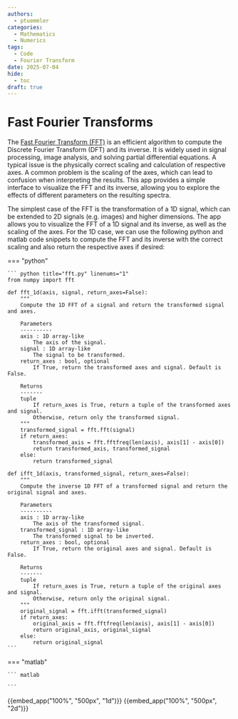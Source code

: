 ```yaml
---
authors:
  - ptuemmler
categories:
  - Mathematics
  - Numerics
tags:
  - Code
  - Fourier Transform
date: 2025-07-04
hide:
  - toc
draft: true
---
```

# Fast Fourier Transforms 

The [Fast Fourier Transform (FFT)](https://en.wikipedia.org/wiki/Fast_Fourier_transform) is an efficient algorithm to compute the Discrete Fourier Transform (DFT) and its inverse. It is widely used in signal processing, image analysis, and solving partial differential equations. A typical issue is the physically correct scaling and calculation of respective axes.
A common problem is the scaling of the axes, which can lead to confusion when interpreting the results. This app provides a simple interface to visualize the FFT and its inverse, allowing you to explore the effects of different parameters on the resulting spectra.
<!-- more -->
The simplest case of the FFT is the transformation of a 1D signal, which can be extended to 2D signals (e.g. images) and higher dimensions. The app allows you to visualize the FFT of a 1D signal and its inverse, as well as the scaling of the axes.
For the 1D case, we can use the following python and matlab code snippets to compute the FFT and its inverse with the correct scaling and also return the respective axes if desired:

=== "python"

    ``` python title="fft.py" linenums="1"
    from numpy import fft

    def fft_1d(axis, signal, return_axes=False):
        """
        Compute the 1D FFT of a signal and return the transformed signal and axes.
        
        Parameters
        ----------
        axis : 1D array-like
            The axis of the signal.
        signal : 1D array-like
            The signal to be transformed.
        return_axes : bool, optional
            If True, return the transformed axes and signal. Default is False.
        
        Returns
        -------
        tuple
            If return_axes is True, return a tuple of the transformed axes and signal.
            Otherwise, return only the transformed signal.
        """
        transformed_signal = fft.fft(signal)
        if return_axes:
            transformed_axis = fft.fftfreq(len(axis), axis[1] - axis[0])
            return transformed_axis, transformed_signal
        else:
            return transformed_signal

    def ifft_1d(axis, transformed_signal, return_axes=False):
        """
        Compute the inverse 1D FFT of a transformed signal and return the original signal and axes.
        
        Parameters
        ----------
        axis : 1D array-like
            The axis of the transformed signal.
        transformed_signal : 1D array-like
            The transformed signal to be inverted.
        return_axes : bool, optional
            If True, return the original axes and signal. Default is False.
        
        Returns
        -------
        tuple
            If return_axes is True, return a tuple of the original axes and signal.
            Otherwise, return only the original signal.
        """
        original_signal = fft.ifft(transformed_signal)
        if return_axes:
            original_axis = fft.fftfreq(len(axis), axis[1] - axis[0])
            return original_axis, original_signal
        else:
            return original_signal
    ```

=== "matlab"

    ``` matlab
    
    ```

{{embed_app("100%", "500px", "1d")}}
{{embed_app("100%", "500px", "2d")}}
